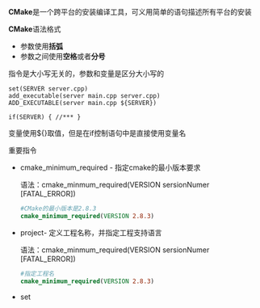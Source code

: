 **CMake**是一个跨平台的安装编译工具，可义用简单的语句描述所有平台的安装

**CMake**语法格式

- 参数使用**括弧**
- 参数之间使用**空格**或者**分号**

指令是大小写无关的，参数和变量是区分大小写的

```
set(SERVER server.cpp)
add_executable(server main.cpp server.cpp)
ADD_EXECUTABLE(server main.cpp ${SERVER})

if(SERVER) { //*** }
```

变量使用${}取值，但是在if控制语句中是直接使用变量名



重要指令

- cmake_minimum_required - 指定cmake的最小版本要求

  语法：cmake_minmum_required(VERSION sersionNumer [FATAL_ERROR])

  ```cmake
  #CMake的最小版本是2.8.3
  cmake_minimum_required(VERSION 2.8.3)
  ```

- project- 定义工程名称，并指定工程支持语言

  语法：cmake_minmum_required(VERSION sersionNumer [FATAL_ERROR])

  ```cmake
  #指定工程名
  cmake_minimum_required(VERSION 2.8.3)
  ```

  

- set









